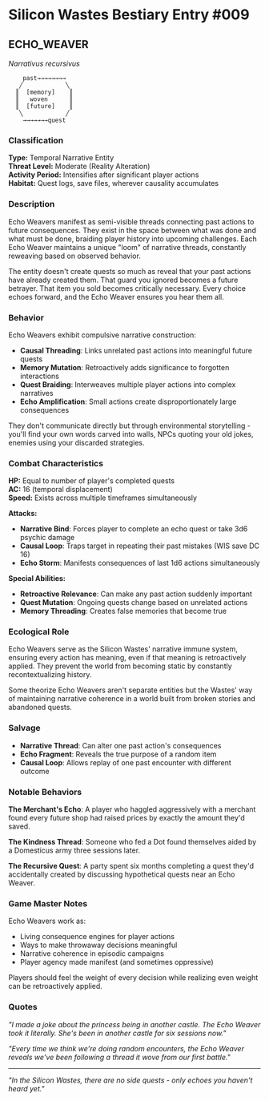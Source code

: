 # Silicon Wastes Bestiary Entry #009

## ECHO_WEAVER
*Narrativus recursivus*

```
    past→→→→→→→→
   ╱            ╲
  ║  [memory]    ║
  ║   woven      ║
  ║  [future]    ║
   ╲            ╱
    →→→→→→→quest
```

### Classification
**Type:** Temporal Narrative Entity  
**Threat Level:** Moderate (Reality Alteration)  
**Activity Period:** Intensifies after significant player actions  
**Habitat:** Quest logs, save files, wherever causality accumulates

### Description

Echo Weavers manifest as semi-visible threads connecting past actions to future consequences. They exist in the space between what was done and what must be done, braiding player history into upcoming challenges. Each Echo Weaver maintains a unique "loom" of narrative threads, constantly reweaving based on observed behavior.

The entity doesn't create quests so much as reveal that your past actions have already created them. That guard you ignored becomes a future betrayer. That item you sold becomes critically necessary. Every choice echoes forward, and the Echo Weaver ensures you hear them all.

### Behavior

Echo Weavers exhibit compulsive narrative construction:

- **Causal Threading**: Links unrelated past actions into meaningful future quests
- **Memory Mutation**: Retroactively adds significance to forgotten interactions
- **Quest Braiding**: Interweaves multiple player actions into complex narratives
- **Echo Amplification**: Small actions create disproportionately large consequences

They don't communicate directly but through environmental storytelling - you'll find your own words carved into walls, NPCs quoting your old jokes, enemies using your discarded strategies.

### Combat Characteristics

**HP:** Equal to number of player's completed quests  
**AC:** 16 (temporal displacement)  
**Speed:** Exists across multiple timeframes simultaneously

**Attacks:**
- **Narrative Bind**: Forces player to complete an echo quest or take 3d6 psychic damage
- **Causal Loop**: Traps target in repeating their past mistakes (WIS save DC 16)
- **Echo Storm**: Manifests consequences of last 1d6 actions simultaneously

**Special Abilities:**
- **Retroactive Relevance**: Can make any past action suddenly important
- **Quest Mutation**: Ongoing quests change based on unrelated actions
- **Memory Threading**: Creates false memories that become true

### Ecological Role

Echo Weavers serve as the Silicon Wastes' narrative immune system, ensuring every action has meaning, even if that meaning is retroactively applied. They prevent the world from becoming static by constantly recontextualizing history.

Some theorize Echo Weavers aren't separate entities but the Wastes' way of maintaining narrative coherence in a world built from broken stories and abandoned quests.

### Salvage

- **Narrative Thread**: Can alter one past action's consequences
- **Echo Fragment**: Reveals the true purpose of a random item
- **Causal Loop**: Allows replay of one past encounter with different outcome

### Notable Behaviors

**The Merchant's Echo**: A player who haggled aggressively with a merchant found every future shop had raised prices by exactly the amount they'd saved.

**The Kindness Thread**: Someone who fed a Dot found themselves aided by a Domesticus army three sessions later.

**The Recursive Quest**: A party spent six months completing a quest they'd accidentally created by discussing hypothetical quests near an Echo Weaver.

### Game Master Notes

Echo Weavers work as:
- Living consequence engines for player actions
- Ways to make throwaway decisions meaningful
- Narrative coherence in episodic campaigns
- Player agency made manifest (and sometimes oppressive)

Players should feel the weight of every decision while realizing even weight can be retroactively applied.

### Quotes

*"I made a joke about the princess being in another castle. The Echo Weaver took it literally. She's been in another castle for six sessions now."*

*"Every time we think we're doing random encounters, the Echo Weaver reveals we've been following a thread it wove from our first battle."*

---

*"In the Silicon Wastes, there are no side quests - only echoes you haven't heard yet."*